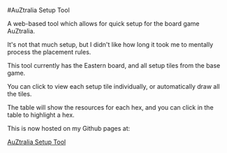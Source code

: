 #AuZtralia Setup Tool

A web-based tool which allows for quick setup for the board game AuZtralia.

It's not that much setup, but I didn't like how long it took me to mentally process the placement rules.

This tool currently has the Eastern board, and all setup tiles from the base game.

You can click to view each setup tile individually, or automatically draw all the tiles.

The table will show the resources for each hex, and you can click in the table to highlight a hex.

This is now hosted on my Github pages at:

[AuZtralia Setup Tool](http://eclectic-matt.github.io/web-deployment/board/auztralia/setup.html)